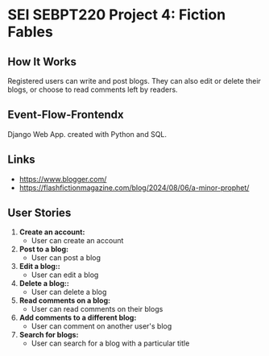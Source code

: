 # SEI SEBPT220 Project 4: Fiction Fables

## How It Works

Registered users can write and post blogs. They can also edit or delete their blogs, or choose to read comments left by readers.

## Event-Flow-Frontendx

Django Web App. created with Python and SQL.

## Links

- https://www.blogger.com/
- https://flashfictionmagazine.com/blog/2024/08/06/a-minor-prophet/

## User Stories

1. **Create an account:**
   - User can create an account
2. **Post to a blog:**
   - User can post a blog
3. **Edit a blog::**
   - User can edit a blog
4. **Delete a blog::**
   - User can delete a blog
5. **Read comments on a blog:**
   - User can read comments on their blogs
6. **Add comments to a different blog:**
   - User can comment on another user's blog
7. **Search for blogs:**
   - User can search for a blog with a particular title
